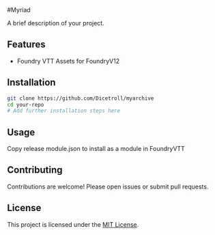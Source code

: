 #Myriad

A brief description of your project.

## Features

- Foundry VTT Assets for FoundryV12


## Installation

```bash
git clone https://github.com/Dicetroll/myarchive
cd your-repo
# Add further installation steps here
```

## Usage

Copy release module.json to install as a module in FoundryVTT

## Contributing

Contributions are welcome! Please open issues or submit pull requests.

## License

This project is licensed under the [MIT License](LICENSE).